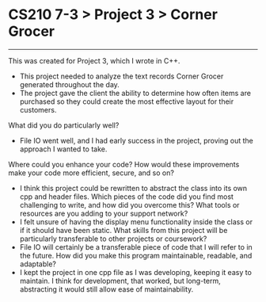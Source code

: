 # CS210 7-3 > Project 3 > Corner Grocer
---
This was created for Project 3, which I wrote in C++.
+ This project needed to analyze the text records Corner Grocer generated throughout the day. 
+ The project gave the client the ability to determine how often items are purchased so they could create the most effective layout for their customers.

What did you do particularly well?
+ File IO went well, and I had early success in the project, proving out the approach I wanted to take.

Where could you enhance your code? How would these improvements make your code more efficient, secure, and so on?
+ I think this project could be rewritten to abstract the class into its own cpp and header files. 
Which pieces of the code did you find most challenging to write, and how did you overcome this? What tools or resources are you adding to your support network?
+ I felt unsure of having the display menu functionality inside the class or if it should have been static. 
What skills from this project will be particularly transferable to other projects or coursework?
+ File IO will certainly be a transferable piece of code that I will refer to in the future. 
How did you make this program maintainable, readable, and adaptable?
+ I kept the project in one cpp file as I was developing, keeping it easy to maintain. I think for development, that worked, but long-term, abstracting it would still allow ease of maintainability. 

